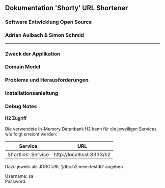 ## Dokumentation 'Shorty' URL Shortener
### Software Entwicklung Open Source
### Adrian Aulbach & Simon Schmid
---

### Zweck der Applikation

### Domain Model

### Probleme und Herausforderungen

### Installationsanleitung

### Debug Notes

#### H2 Zugriff
Die verwendete In-Memory Datenbank H2 kann für die jeweiligen Services wie folgt erreicht werden:

| Service               | URL                       |
| ----------------------|---------------------------| 
| Shortlink-Service     | http://localhost:3333/h2  |


Dazu jeweils als JDBC URL 'jdbc:h2:mem:testdb' angeben  

Username: sa   
Password:


